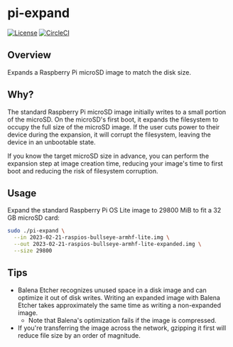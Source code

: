 # pi-expand

[![License](http://img.shields.io/:license-mit-blue.svg?style=flat-square)](LICENSE)
[![CircleCI](https://circleci.com/gh/tiny-pilot/pi-expand.svg?style=svg)](https://circleci.com/gh/tiny-pilot/pi-expand)

## Overview

Expands a Raspberry Pi microSD image to match the disk size.

## Why?

The standard Raspberry Pi microSD image initially writes to a small portion of the microSD. On the microSD's first boot, it expands the filesystem to occupy the full size of the microSD image. If the user cuts power to their device during the expansion, it will corrupt the filesystem, leaving the device in an unbootable state.

If you know the target microSD size in advance, you can perform the expansion step at image creation time, reducing your image's time to first boot and reducing the risk of filesystem corruption.

## Usage

Expand the standard Raspberry Pi OS Lite image to 29800 MiB to fit a 32 GB microSD card:

```bash
sudo ./pi-expand \
  --in 2023-02-21-raspios-bullseye-armhf-lite.img \
  --out 2023-02-21-raspios-bullseye-armhf-lite-expanded.img \
  --size 29800
```

## Tips

* Balena Etcher recognizes unused space in a disk image and can optimize it out of disk writes. Writing an expanded image with Balena Etcher takes approximately the same time as writing a non-expanded image.
  * Note that Balena's optimization fails if the image is compressed.
* If you're transferring the image across the network, gzipping it first will reduce file size by an order of magnitude.
